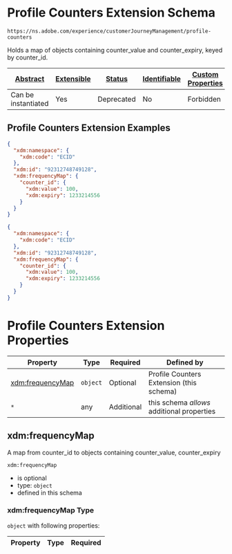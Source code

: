 
# Profile Counters Extension Schema

```
https://ns.adobe.com/experience/customerJourneyManagement/profile-counters
```

Holds a map of objects containing counter_value and counter_expiry, keyed by counter_id.

| [Abstract](../../../../abstract.md) | [Extensible](../../../../extensions.md) | [Status](../../../../status.md) | [Identifiable](../../../../id.md) | [Custom Properties](../../../../extensions.md) | [Additional Properties](../../../../extensions.md) | Defined In |
|-------------------------------------|-----------------------------------------|---------------------------------|-----------------------------------|------------------------------------------------|----------------------------------------------------|------------|
| Can be instantiated | Yes | Deprecated | No | Forbidden | Permitted | [adobe/experience/customerJourneyManagement/profile-counters.schema.json](adobe/experience/customerJourneyManagement/profile-counters.schema.json) |

## Profile Counters Extension Examples

```json
{
  "xdm:namespace": {
    "xdm:code": "ECID"
  },
  "xdm:id": "92312748749128",
  "xdm:frequencyMap": {
    "counter_id": {
      "xdm:value": 100,
      "xdm:expiry": 1233214556
    }
  }
}
```

```json
{
  "xdm:namespace": {
    "xdm:code": "ECID"
  },
  "xdm:id": "92312748749128",
  "xdm:frequencyMap": {
    "counter_id": {
      "xdm:value": 100,
      "xdm:expiry": 1233214556
    }
  }
}
```


# Profile Counters Extension Properties

| Property | Type | Required | Defined by |
|----------|------|----------|------------|
| [xdm:frequencyMap](#xdmfrequencymap) | `object` | Optional | Profile Counters Extension (this schema) |
| `*` | any | Additional | this schema *allows* additional properties |

## xdm:frequencyMap

A map from counter_id to objects containing counter_value, counter_expiry

`xdm:frequencyMap`
* is optional
* type: `object`
* defined in this schema

### xdm:frequencyMap Type


`object` with following properties:


| Property | Type | Required |
|----------|------|----------|





